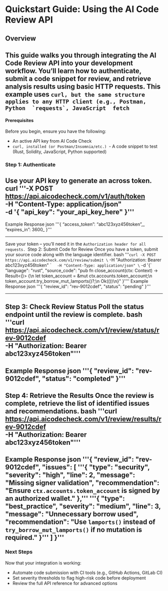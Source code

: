 # Quickstart Guide: Using the AI Code Review API
## Overview
This guide walks you through integrating the AI Code Review API into your development workflow. You’ll learn how to authenticate, submit a code snippet for review, and retrieve analysis results using basic HTTP requests.
This example uses ``curl, but the same structure applies to any HTTP client (e.g., Postman, Python  `requests`, JavaScript  fetch``
---- 
#### Prerequisites 
Before you begin, ensure you have the following:
- An active API key from AI Code Check
- `curl, installed (or Postman/Insomnia/etc.)
	`- A code snippet to test (Rust, Solidity, JavaScript, Python supported)

### Step 1: Authenticate
Use your API key to generate an across token.
	curl 
	'''-X POST https://api.aicodecheck.com/v1/auth/token \
	  -H "Content-Type: application/json" \
	  -d '{
	"api_key": "your_api_key_here"
	  }'''
---- 
Example Response
	json
	'''{
	“access_token”: “abc123xyz456token”,_
	“expires_in”: 3600_
	}'''
	
---- 
Save your token – you’ll need it in the `Authorization header for all requests.
`Step 2: Submit Code for Review 
Once you have a token, submit your source code along with the language identifier.
	bash
	'''`curl -X POST https://api.aicodecheck.com/v1/review/submit \`
	  -H "Authorization: Bearer abc123xyz456token" \`
	`  -H "Content-Type: application/json" \`
	  -d '{`
	"language": "rust",
	"source_code": "pub fn close_account(ctx: Context<CloseAccount>) -> Result<()> {\n let token_account = &mut ctx.accounts.token_account;\n token_account.try_borrow_mut_lamports()?;\n Ok(())\n}"
	  }''''
Example Response
	json
	'''{
	  "review\_id": "rev-9012cdef",
	  "status": "pending"
	}'''

---- 
Step 3: Check Review Status
Poll the status endpoint until the review is complete.
	bash
	'''curl https://api.aicodecheck.com/v1/review/status/rev-9012cdef \
	  -H "Authorization: Bearer abc123xyz456token"'''
---- 
Example Response
	json
	'''{
	  "review\_id": "rev-9012cdef",
	  "status": "completed"
	}'''
---- 
Step 4: Retrieve the Results
Once the review is complete, retrieve the list of identified issues and recommendations.
	bash
	'''curl https://api.aicodecheck.com/v1/review/results/rev-9012cdef \
	  -H "Authorization: Bearer abc123xyz456token"'''
---- 
Example Response
	json
	'''{
	  "review\_id": "rev-9012cdef",
	  "issues": \[
	'''{
	  "type": "security",
	  "severity": "high",
	  "line": 2,
	  "message": "Missing signer validation",
	  "recommendation": "Ensure `ctx.accounts.token_account` is signed by an authorized wallet."
	},'''
	'''{
	  "type": "best_practice",
	  "severity": "medium",
	  "line": 3,
	  "message": "Unnecessary borrow used",
	  "recommendation": "Use `lamports()` instead of `try_borrow_mut_lamports()` if no mutation is required."
	}'''
	  ]
	}'''
---- 
### Next Steps
Now that your integration is working:
- Automate code submission with CI tools (e.g., GitHub Actions, GitLab CI)
- Set severity thresholds to flag high-risk code before deployment
- Review the full API reference for advanced options

